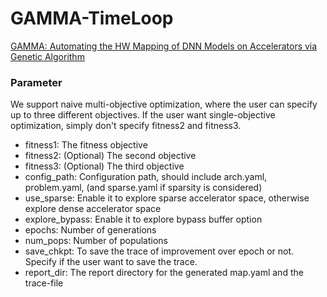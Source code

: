 # GAMMA-TimeLoop #
[GAMMA: Automating the HW Mapping of DNN Models on
Accelerators via Genetic Algorithm](https://dl.acm.org/doi/10.1145/3400302.3415639)

### Parameter
We support naive multi-objective optimization, where the user can specify up to three different objectives. If the user want single-objective optimization, simply don't specify fitness2 and fitness3.
* fitness1: The fitness objective 
* fitness2: (Optional) The second objective 
* fitness3: (Optional) The third objective
* config_path: Configuration path, should include arch.yaml, problem.yaml, (and sparse.yaml if sparsity is considered)
* use_sparse: Enable it to explore sparse accelerator space, otherwise explore dense accelerator space
* explore_bypass: Enable it to explore bypass buffer option
* epochs: Number of generations
* num_pops: Number of populations
* save_chkpt: To save the trace of improvement over epoch or not. Specify if the user want to save the trace.
* report_dir: The report directory for the generated map.yaml and the trace-file



